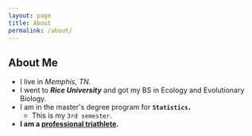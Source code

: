 ```yaml
---
layout: page
title: About
permalink: /about/
---
```


## About Me

  * I live in *Memphis, TN*.  
  * I went to ***Rice University*** and got my BS in Ecology and Evolutionary Biology. 
  * I am in the master's degree program for **`Statistics.`** 
      + This is my `3rd semester`.
  * **I am a [professional triathlete](https://lauramathewstriathlete.wordpress.com/).** 
